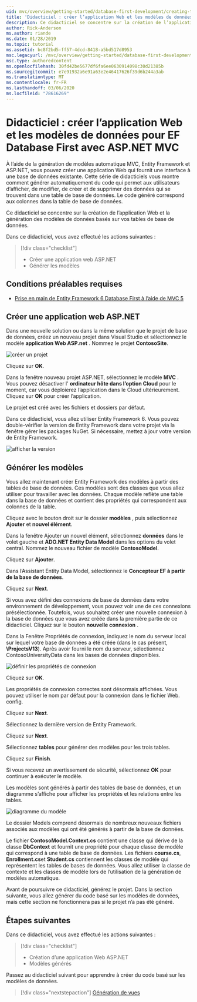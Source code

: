 ```yaml
---
uid: mvc/overview/getting-started/database-first-development/creating-the-web-application
title: 'Didacticiel : créer l’application Web et les modèles de données pour EF Database First avec ASP.NET MVC'
description: Ce didacticiel se concentre sur la création de l’application Web et la génération des modèles de données basés sur vos tables de base de données.
author: Rick-Anderson
ms.author: riande
ms.date: 01/28/2019
ms.topic: tutorial
ms.assetid: bc8f2bd5-ff57-4dcd-8418-a5bd517d8953
msc.legacyurl: /mvc/overview/getting-started/database-first-development/creating-the-web-application
msc.type: authoredcontent
ms.openlocfilehash: 30fd42be5677df6fa6ee0630914098c30d21385b
ms.sourcegitcommit: e7e91932a6e91a63e2e46417626f39d6b244a3ab
ms.translationtype: MT
ms.contentlocale: fr-FR
ms.lasthandoff: 03/06/2020
ms.locfileid: "78616269"
---
```

# <a name="tutorial-create-the-web-application-and-data-models-for-ef-database-first-with-aspnet-mvc"></a>Didacticiel : créer l’application Web et les modèles de données pour EF Database First avec ASP.NET MVC

 À l’aide de la génération de modèles automatique MVC, Entity Framework et ASP.NET, vous pouvez créer une application Web qui fournit une interface à une base de données existante. Cette série de didacticiels vous montre comment générer automatiquement du code qui permet aux utilisateurs d’afficher, de modifier, de créer et de supprimer des données qui se trouvent dans une table de base de données. Le code généré correspond aux colonnes dans la table de base de données.

Ce didacticiel se concentre sur la création de l’application Web et la génération des modèles de données basés sur vos tables de base de données.

Dans ce didacticiel, vous avez effectué les actions suivantes :

> [!div class="checklist"]
> * Créer une application web ASP.NET
> * Générer les modèles

## <a name="prerequisites"></a>Conditions préalables requises

* [Prise en main de Entity Framework 6 Database First à l’aide de MVC 5](setting-up-database.md)

## <a name="create-an-aspnet-web-app"></a>Créer une application web ASP.NET

Dans une nouvelle solution ou dans la même solution que le projet de base de données, créez un nouveau projet dans Visual Studio et sélectionnez le modèle **application Web ASP.net** . Nommez le projet **ContosoSite**.

![créer un projet](creating-the-web-application/_static/image1.png)

Cliquez sur **OK**.

Dans la fenêtre nouveau projet ASP.NET, sélectionnez le modèle **MVC** . Vous pouvez désactiver l' **ordinateur hôte dans l’option Cloud** pour le moment, car vous déploierez l’application dans le Cloud ultérieurement. Cliquez sur **OK** pour créer l’application.

Le projet est créé avec les fichiers et dossiers par défaut.

Dans ce didacticiel, vous allez utiliser Entity Framework 6. Vous pouvez double-vérifier la version de Entity Framework dans votre projet via la fenêtre gérer les packages NuGet. Si nécessaire, mettez à jour votre version de Entity Framework.

![afficher la version](creating-the-web-application/_static/image3.png)

## <a name="generate-the-models"></a>Générer les modèles

Vous allez maintenant créer Entity Framework des modèles à partir des tables de base de données. Ces modèles sont des classes que vous allez utiliser pour travailler avec les données. Chaque modèle reflète une table dans la base de données et contient des propriétés qui correspondent aux colonnes de la table.

Cliquez avec le bouton droit sur le dossier **modèles** , puis sélectionnez **Ajouter** et **nouvel élément**.

Dans la fenêtre Ajouter un nouvel élément, sélectionnez **données** dans le volet gauche et **ADO.NET Entity Data Model** dans les options du volet central. Nommez le nouveau fichier de modèle **ContosoModel**.

Cliquez sur **Ajouter**.

Dans l’Assistant Entity Data Model, sélectionnez le **Concepteur EF à partir de la base de données**.

Cliquez sur **Next**.

Si vous avez défini des connexions de base de données dans votre environnement de développement, vous pouvez voir une de ces connexions présélectionnée. Toutefois, vous souhaitez créer une nouvelle connexion à la base de données que vous avez créée dans la première partie de ce didacticiel. Cliquez sur le bouton **nouvelle connexion** .

Dans la Fenêtre Propriétés de connexion, indiquez le nom du serveur local sur lequel votre base de données a été créée (dans le cas présent, **\ProjectsV13**). Après avoir fourni le nom du serveur, sélectionnez ContosoUniversityData dans les bases de données disponibles.

![définir les propriétés de connexion](creating-the-web-application/_static/image8.png)

Cliquez sur **OK**.

Les propriétés de connexion correctes sont désormais affichées. Vous pouvez utiliser le nom par défaut pour la connexion dans le fichier Web. config.

Cliquez sur **Next**.

Sélectionnez la dernière version de Entity Framework.

Cliquez sur **Next**.

Sélectionnez **tables** pour générer des modèles pour les trois tables.

Cliquez sur **Finish**.

Si vous recevez un avertissement de sécurité, sélectionnez **OK** pour continuer à exécuter le modèle.

Les modèles sont générés à partir des tables de base de données, et un diagramme s’affiche pour afficher les propriétés et les relations entre les tables.

![diagramme du modèle](creating-the-web-application/_static/image11.png)

Le dossier Models comprend désormais de nombreux nouveaux fichiers associés aux modèles qui ont été générés à partir de la base de données.

Le fichier **ContosoModel.Context.cs** contient une classe qui dérive de la classe **DbContext** et fournit une propriété pour chaque classe de modèle qui correspond à une table de base de données. Les fichiers **course.cs**, **Enrollment.cs**et **Student.cs** contiennent les classes de modèle qui représentent les tables de bases de données. Vous allez utiliser la classe de contexte et les classes de modèle lors de l’utilisation de la génération de modèles automatique.

Avant de poursuivre ce didacticiel, générez le projet. Dans la section suivante, vous allez générer du code basé sur les modèles de données, mais cette section ne fonctionnera pas si le projet n’a pas été généré.

## <a name="next-steps"></a>Étapes suivantes

Dans ce didacticiel, vous avez effectué les actions suivantes :

> [!div class="checklist"]
> * Création d’une application Web ASP.NET
> * Modèles générés

Passez au didacticiel suivant pour apprendre à créer du code basé sur les modèles de données.
> [!div class="nextstepaction"]
> [Génération de vues](generating-views.md)
